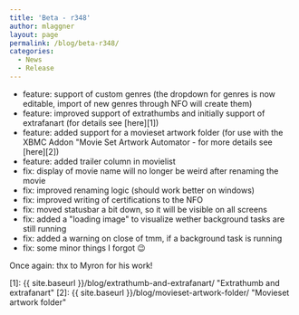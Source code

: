 ```yaml
---
title: 'Beta - r348'
author: mlaggner
layout: page
permalink: /blog/beta-r348/
categories:
  - News
  - Release
---
```

  * feature: support of custom genres (the dropdown for genres is now editable, import of new genres through NFO will create them)
  * feature: improved support of extrathumbs and initially support of extrafanart (for details see [here][1])
  * feature: added support for a movieset artwork folder (for use with the XBMC Addon "Movie Set Artwork Automator - for more details see [here][2])
  * feature: added trailer column in movielist <!--more-->
  * fix: display of movie name will no longer be weird after renaming the movie
  * fix: improved renaming logic (should work better on windows)
  * fix: improved writing of certifications to the NFO
  * fix: moved statusbar a bit down, so it will be visible on all screens
  * fix: added a "loading image" to visualize wether background tasks are still running
  * fix: added a warning on close of tmm, if a background task is running
  * fix: some minor things I forgot 😉

Once again: thx to Myron for his work!

 [1]: {{ site.baseurl }}/blog/extrathumb-and-extrafanart/ "Extrathumb and extrafanart"
 [2]: {{ site.baseurl }}/blog/movieset-artwork-folder/ "Movieset artwork folder"

